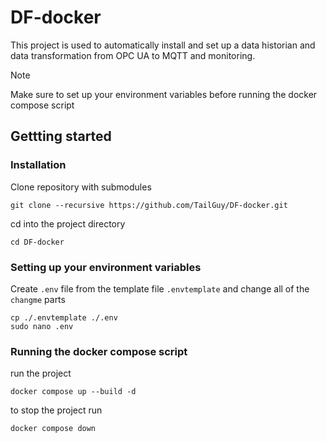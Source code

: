 # DF-docker
This project is used to automatically install and set up a data historian and data transformation from OPC UA to MQTT and monitoring.

> [!NOTE]
> Make sure to set up your environment variables before running the docker compose script

## Gettting started

### Installation

Clone repository with submodules
```
git clone --recursive https://github.com/TailGuy/DF-docker.git
```

cd into the project directory
```
cd DF-docker
```

### Setting up your environment variables

Create `.env` file from the template file `.envtemplate` and change all of the `changme` parts
```
cp ./.envtemplate ./.env
sudo nano .env
```

### Running the docker compose script

run the project
```
docker compose up --build -d
```

to stop the project run
```
docker compose down
```
